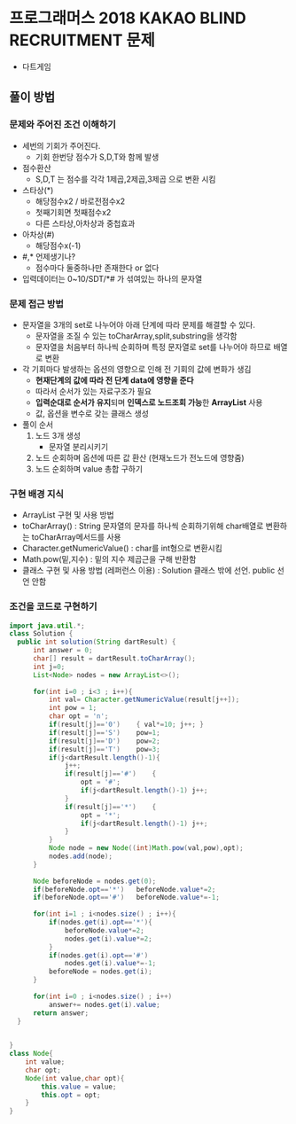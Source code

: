 # 프로그래머스 2018 KAKAO BLIND RECRUITMENT 문제
- 다트게임

## 풀이 방법
### 문제와 주어진 조건 이해하기
- 세번의 기회가 주어진다.
    - 기회 한번당 점수가 S,D,T와 함께 발생
- 점수환산
    - S,D,T 는 점수를 각각 1제곱,2제곱,3제곱 으로 변환 시킴
- 스타상(*)
    - 해당점수x2 / 바로전점수x2
    - 첫째기회면 첫째점수x2
    - 다른 스타상,아차상과 중첩효과
- 아차상(#)
    - 해당점수x(-1)
- #,* 언제생기나?
    - 점수마다 둘중하나만 존재한다 or 없다    
- 입력데이터는 0~10/SDT/*# 가 섞여있는 하나의 문자열

### 문제 접근 방법
- 문자열을 3개의 set로 나누어야 아래 단계에 따라 문제를 해결할 수 있다.
    - 문자열을 조질 수 있는 toCharArray,split,substring을 생각함
    - 문자열을 처음부터 하나씩 순회하며 특정 문자열로 set를 나누어야 하므로 배열로 변환
- 각 기회마다 발생하는 옵션의 영향으로 인해 전 기회의 값에 변화가 생김
    - **현재단계의 값에 따라 전 단계 data에 영향을 준다**
    - 따라서 순서가 있는 자료구조가 필요
    - **입력순대로 순서가 유지**되며 **인덱스로 노드조회 가능**한 **ArrayList** 사용
    - 값, 옵션을 변수로 갖는 클래스 생성
- 풀이 순서    
    1. 노드 3개 생성
        - 문자열 분리시키기
    2. 노드 순회하며 옵션에 따른 값 환산 (현재노드가 전노드에 영향줌)
    3. 노드 순회하며 value 총합 구하기 


### 구현 배경 지식
- ArrayList 구현 및 사용 방법 
- toCharArray() : String 문자열의 문자를 하나씩 순회하기위해 char배열로 변환하는 toCharArray메서드를 사용
- Character.getNumericValue() : char를 int형으로 변환시킴
- Math.pow(밑,지수) : 밑의 지수 제곱근을 구해 반환함 
- 클래스 구현 및 사용 방법 (레퍼런스 이용) : Solution 클래스 밖에 선언. public 선언 안함

### 조건을 코드로 구현하기
```java
import java.util.*;
class Solution {
  public int solution(String dartResult) {
      int answer = 0;
      char[] result = dartResult.toCharArray();
      int j=0;
      List<Node> nodes = new ArrayList<>();
      
      for(int i=0 ; i<3 ; i++){
          int val= Character.getNumericValue(result[j++]);
          int pow = 1;
          char opt = 'n';
          if(result[j]=='0')    { val*=10; j++; }
          if(result[j]=='S')    pow=1;
          if(result[j]=='D')    pow=2;
          if(result[j]=='T')    pow=3;
          if(j<dartResult.length()-1){
              j++;
              if(result[j]=='#')    {
                  opt = '#';
                  if(j<dartResult.length()-1) j++;
              }
              if(result[j]=='*')    {
                  opt = '*';
                  if(j<dartResult.length()-1) j++;
              }
          }    
          Node node = new Node((int)Math.pow(val,pow),opt);
          nodes.add(node);
      }
      
      Node beforeNode = nodes.get(0);
      if(beforeNode.opt=='*')   beforeNode.value*=2;
      if(beforeNode.opt=='#')   beforeNode.value*=-1;
      
      for(int i=1 ; i<nodes.size() ; i++){
          if(nodes.get(i).opt=='*'){
              beforeNode.value*=2;
              nodes.get(i).value*=2;
          }
          if(nodes.get(i).opt=='#')
              nodes.get(i).value*=-1;
          beforeNode = nodes.get(i);
      }
      
      for(int i=0 ; i<nodes.size() ; i++)
          answer+= nodes.get(i).value;
      return answer;
  }

    
}
class Node{
    int value;
    char opt;
    Node(int value,char opt){
        this.value = value;
        this.opt = opt;
    }
}
```